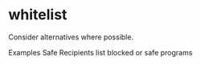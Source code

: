 # whitelist

Consider alternatives where possible.

Examples
Safe Recipients list 
blocked or safe programs
